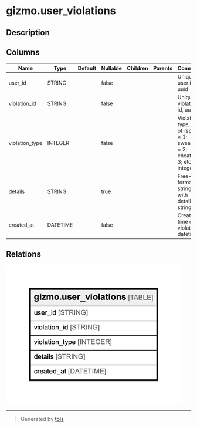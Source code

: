 # gizmo.user_violations

## Description

## Columns

| Name | Type | Default | Nullable | Children | Parents | Comment |
| ---- | ---- | ------- | -------- | -------- | ------- | ------- |
| user_id | STRING |  | false |  |  | Unique user id, uuid |
| violation_id | STRING |  | false |  |  | Unique violation id, uuid |
| violation_type | INTEGER |  | false |  |  | Violation type, one of (spam = 1; swearing = 2; cheater = 3; etc), integer |
| details | STRING |  | true |  |  | Free-format string with details, string |
| created_at | DATETIME |  | false |  |  | Creation time of violation, datetime |

## Relations

![er](gizmo.user_violations.png)

---

> Generated by [tbls](https://github.com/Melsoft-Games/tbls)
